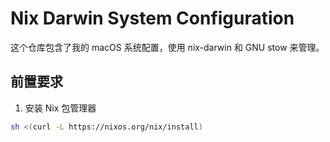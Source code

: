 # Nix Darwin System Configuration

这个仓库包含了我的 macOS 系统配置，使用 nix-darwin 和 GNU stow 来管理。

## 前置要求

1. 安装 Nix 包管理器

```bash
sh <(curl -L https://nixos.org/nix/install)
```
